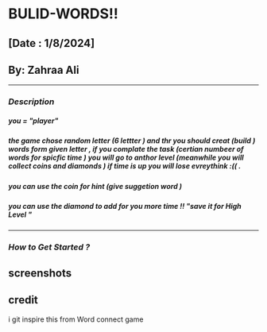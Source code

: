 # **BULID-WORDS!!**
## [Date : 1/8/2024] 
## By: Zahraa Ali 



***
### *Description* 
##### you = "player"
 ##### the game chose random letter (6 lettter ) and thr you should creat (build ) words form given letter  , if you complate the task (certian numbeer of words for spicfic time ) you will go to anthor level (meanwhile you will collect coins and diamonds ) if time is up you will lose evreythink :(( .
##### you can use the coin for hint (give suggetion word )
##### you can use the diamond to add for you more time !! "save it for High Level " 


***
### *How to Get Started ?* 



 ## screenshots


## credit
i git inspire this from Word connect game 

